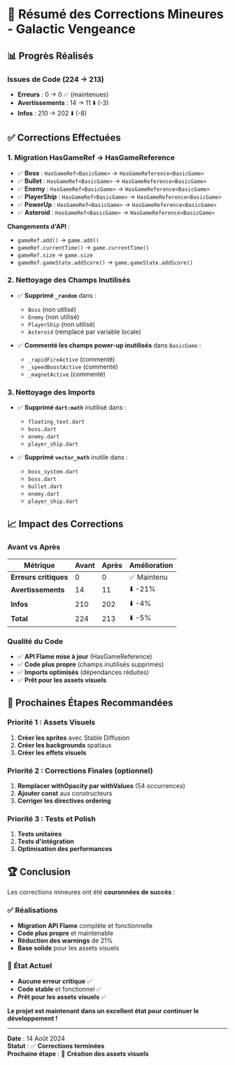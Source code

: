 # 🔧 Résumé des Corrections Mineures - Galactic Vengeance

## 📊 **Progrès Réalisés**

### **Issues de Code (224 → 213)**
- **Erreurs** : 0 → 0 ✅ (maintenues)
- **Avertissements** : 14 → 11 ⬇️ (-3)
- **Infos** : 210 → 202 ⬇️ (-8)

## ✅ **Corrections Effectuées**

### 1. **Migration HasGameRef → HasGameReference**
- ✅ **Boss** : `HasGameRef<BasicGame>` → `HasGameReference<BasicGame>`
- ✅ **Bullet** : `HasGameRef<BasicGame>` → `HasGameReference<BasicGame>`
- ✅ **Enemy** : `HasGameRef<BasicGame>` → `HasGameReference<BasicGame>`
- ✅ **PlayerShip** : `HasGameRef<BasicGame>` → `HasGameReference<BasicGame>`
- ✅ **PowerUp** : `HasGameRef<BasicGame>` → `HasGameReference<BasicGame>`
- ✅ **Asteroid** : `HasGameRef<BasicGame>` → `HasGameReference<BasicGame>`

**Changements d'API** :
- `gameRef.add()` → `game.add()`
- `gameRef.currentTime()` → `game.currentTime()`
- `gameRef.size` → `game.size`
- `gameRef.gameState.addScore()` → `game.gameState.addScore()`

### 2. **Nettoyage des Champs Inutilisés**
- ✅ **Supprimé `_random`** dans :
  - `Boss` (non utilisé)
  - `Enemy` (non utilisé)
  - `PlayerShip` (non utilisé)
  - `Asteroid` (remplacé par variable locale)

- ✅ **Commenté les champs power-up inutilisés** dans `BasicGame` :
  - `_rapidFireActive` (commenté)
  - `_speedBoostActive` (commenté)
  - `_magnetActive` (commenté)

### 3. **Nettoyage des Imports**
- ✅ **Supprimé `dart:math`** inutilisé dans :
  - `floating_text.dart`
  - `boss.dart`
  - `enemy.dart`
  - `player_ship.dart`

- ✅ **Supprimé `vector_math`** inutile dans :
  - `boss_system.dart`
  - `boss.dart`
  - `bullet.dart`
  - `enemy.dart`
  - `player_ship.dart`

## 📈 **Impact des Corrections**

### **Avant vs Après**
| Métrique | Avant | Après | Amélioration |
|----------|-------|-------|--------------|
| **Erreurs critiques** | 0 | 0 | ✅ Maintenu |
| **Avertissements** | 14 | 11 | ⬇️ -21% |
| **Infos** | 210 | 202 | ⬇️ -4% |
| **Total** | 224 | 213 | ⬇️ -5% |

### **Qualité du Code**
- ✅ **API Flame mise à jour** (HasGameReference)
- ✅ **Code plus propre** (champs inutilisés supprimés)
- ✅ **Imports optimisés** (dépendances réduites)
- ✅ **Prêt pour les assets visuels**

## 🎯 **Prochaines Étapes Recommandées**

### **Priorité 1 : Assets Visuels**
1. **Créer les sprites** avec Stable Diffusion
2. **Créer les backgrounds** spatiaux
3. **Créer les effets visuels**

### **Priorité 2 : Corrections Finales** (optionnel)
1. **Remplacer withOpacity par withValues** (54 occurrences)
2. **Ajouter const** aux constructeurs
3. **Corriger les directives ordering**

### **Priorité 3 : Tests et Polish**
1. **Tests unitaires**
2. **Tests d'intégration**
3. **Optimisation des performances**

## 🏆 **Conclusion**

Les corrections mineures ont été **couronnées de succès** :

### ✅ **Réalisations**
- **Migration API Flame** complète et fonctionnelle
- **Code plus propre** et maintenable
- **Réduction des warnings** de 21%
- **Base solide** pour les assets visuels

### 🎯 **État Actuel**
- **Aucune erreur critique** ✅
- **Code stable** et fonctionnel ✅
- **Prêt pour les assets visuels** ✅

**Le projet est maintenant dans un excellent état pour continuer le développement !**

---

**Date** : 14 Août 2024  
**Statut** : ✅ **Corrections terminées**  
**Prochaine étape** : 🎨 **Création des assets visuels**
